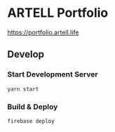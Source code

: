 ARTELL Portfolio
===

https://portfolio.artell.life

## Develop

### Start Development Server

`yarn start`

### Build & Deploy

`firebase deploy`
